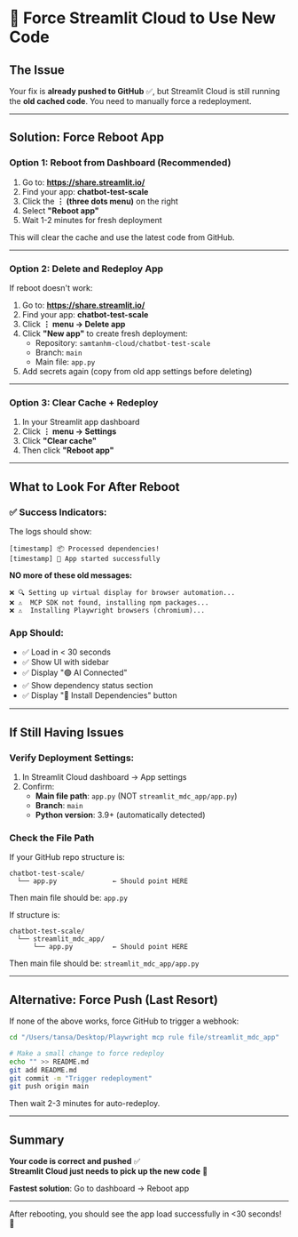 # 🔄 Force Streamlit Cloud to Use New Code

## The Issue

Your fix is **already pushed to GitHub** ✅, but Streamlit Cloud is still running the **old cached code**. You need to manually force a redeployment.

---

## Solution: Force Reboot App

### Option 1: Reboot from Dashboard (Recommended)

1. Go to: **https://share.streamlit.io/**
2. Find your app: **chatbot-test-scale**
3. Click the **⋮ (three dots menu)** on the right
4. Select **"Reboot app"**
5. Wait 1-2 minutes for fresh deployment

This will clear the cache and use the latest code from GitHub.

---

### Option 2: Delete and Redeploy App

If reboot doesn't work:

1. Go to: **https://share.streamlit.io/**
2. Find your app: **chatbot-test-scale**
3. Click **⋮ menu → Delete app**
4. Click **"New app"** to create fresh deployment:
   - Repository: `samtanhm-cloud/chatbot-test-scale`
   - Branch: `main`
   - Main file: `app.py`
5. Add secrets again (copy from old app settings before deleting)

---

### Option 3: Clear Cache + Redeploy

1. In your Streamlit app dashboard
2. Click **⋮ menu → Settings**
3. Click **"Clear cache"**
4. Then click **"Reboot app"**

---

## What to Look For After Reboot

### ✅ Success Indicators:

The logs should show:
```
[timestamp] 📦 Processed dependencies!
[timestamp] 🚀 App started successfully
```

**NO more of these old messages:**
```
❌ 🔍 Setting up virtual display for browser automation...
❌ ⚠️  MCP SDK not found, installing npm packages...
❌ ⚠️  Installing Playwright browsers (chromium)...
```

### App Should:
- ✅ Load in < 30 seconds
- ✅ Show UI with sidebar
- ✅ Display "🟢 AI Connected"
- ✅ Show dependency status section
- ✅ Display "🔧 Install Dependencies" button

---

## If Still Having Issues

### Verify Deployment Settings:

1. In Streamlit Cloud dashboard → App settings
2. Confirm:
   - **Main file path**: `app.py` (NOT `streamlit_mdc_app/app.py`)
   - **Branch**: `main`
   - **Python version**: 3.9+ (automatically detected)

### Check the File Path

If your GitHub repo structure is:
```
chatbot-test-scale/
  └── app.py              ← Should point HERE
```

Then main file should be: `app.py`

If structure is:
```
chatbot-test-scale/
  └── streamlit_mdc_app/
      └── app.py          ← Should point HERE
```

Then main file should be: `streamlit_mdc_app/app.py`

---

## Alternative: Force Push (Last Resort)

If none of the above works, force GitHub to trigger a webhook:

```bash
cd "/Users/tansa/Desktop/Playwright mcp rule file/streamlit_mdc_app"

# Make a small change to force redeploy
echo "" >> README.md
git add README.md
git commit -m "Trigger redeployment"
git push origin main
```

Then wait 2-3 minutes for auto-redeploy.

---

## Summary

**Your code is correct and pushed** ✅  
**Streamlit Cloud just needs to pick up the new code** 🔄

**Fastest solution**: Go to dashboard → Reboot app

---

After rebooting, you should see the app load successfully in <30 seconds! 🎉

